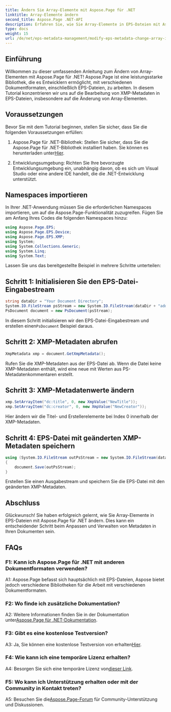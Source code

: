 ```yaml
---
title: Ändern Sie Array-Elemente mit Aspose.Page für .NET
linktitle: Array-Elemente ändern
second_title: Aspose.Page .NET-API
description: Erfahren Sie, wie Sie Array-Elemente in EPS-Dateien mit Aspose.Page für .NET ändern. Befolgen Sie unsere Schritt-für-Schritt-Anleitung für eine effiziente Metadatenbearbeitung.
type: docs
weight: 15
url: /de/net/eps-metadata-management/modify-eps-metadata-change-array-items/
---
```

## Einführung

Willkommen zu dieser umfassenden Anleitung zum Ändern von Array-Elementen mit Aspose.Page für .NET! Aspose.Page ist eine leistungsstarke Bibliothek, die es Entwicklern ermöglicht, mit verschiedenen Dokumentformaten, einschließlich EPS-Dateien, zu arbeiten. In diesem Tutorial konzentrieren wir uns auf die Bearbeitung von XMP-Metadaten in EPS-Dateien, insbesondere auf die Änderung von Array-Elementen.

## Voraussetzungen

Bevor Sie mit dem Tutorial beginnen, stellen Sie sicher, dass Sie die folgenden Voraussetzungen erfüllen:

1. Aspose.Page für .NET-Bibliothek: Stellen Sie sicher, dass Sie die Aspose.Page für .NET-Bibliothek installiert haben. Sie können es herunterladen unter[Hier](https://releases.aspose.com/page/net/).

2. Entwicklungsumgebung: Richten Sie Ihre bevorzugte Entwicklungsumgebung ein, unabhängig davon, ob es sich um Visual Studio oder eine andere IDE handelt, die die .NET-Entwicklung unterstützt.

## Namespaces importieren

In Ihrer .NET-Anwendung müssen Sie die erforderlichen Namespaces importieren, um auf die Aspose.Page-Funktionalität zuzugreifen. Fügen Sie am Anfang Ihres Codes die folgenden Namespaces hinzu:

```csharp
using Aspose.Page.EPS;
using Aspose.Page.EPS.Device;
using Aspose.Page.EPS.XMP;
using System;
using System.Collections.Generic;
using System.Linq;
using System.Text;

```

Lassen Sie uns das bereitgestellte Beispiel in mehrere Schritte unterteilen:

## Schritt 1: Initialisieren Sie den EPS-Datei-Eingabestream

```csharp
string dataDir = "Your Document Directory";
System.IO.FileStream psStream = new System.IO.FileStream(dataDir + "add_simple_props_input.eps", System.IO.FileMode.Open, System.IO.FileAccess.Read);
PsDocument document = new PsDocument(psStream);
```

 In diesem Schritt initialisieren wir den EPS-Datei-Eingabestream und erstellen einen`PsDocument` Beispiel daraus.

## Schritt 2: XMP-Metadaten abrufen

```csharp
XmpMetadata xmp = document.GetXmpMetadata();
```

Rufen Sie die XMP-Metadaten aus der EPS-Datei ab. Wenn die Datei keine XMP-Metadaten enthält, wird eine neue mit Werten aus PS-Metadatenkommentaren erstellt.

## Schritt 3: XMP-Metadatenwerte ändern

```csharp
xmp.SetArrayItem("dc:title", 0, new XmpValue("NewTitle"));
xmp.SetArrayItem("dc:creator", 0, new XmpValue("NewCreator"));
```

Hier ändern wir die Titel- und Erstellerelemente bei Index 0 innerhalb der XMP-Metadaten.

## Schritt 4: EPS-Datei mit geänderten XMP-Metadaten speichern

```csharp
using (System.IO.FileStream outPsStream = new System.IO.FileStream(dataDir + "change_array_items_output.eps", System.IO.FileMode.Create, System.IO.FileAccess.Write))
{
    document.Save(outPsStream);
}
```

Erstellen Sie einen Ausgabestream und speichern Sie die EPS-Datei mit den geänderten XMP-Metadaten.

## Abschluss

Glückwunsch! Sie haben erfolgreich gelernt, wie Sie Array-Elemente in EPS-Dateien mit Aspose.Page für .NET ändern. Dies kann ein entscheidender Schritt beim Anpassen und Verwalten von Metadaten in Ihren Dokumenten sein.

## FAQs

### F1: Kann ich Aspose.Page für .NET mit anderen Dokumentformaten verwenden?

A1: Aspose.Page befasst sich hauptsächlich mit EPS-Dateien, Aspose bietet jedoch verschiedene Bibliotheken für die Arbeit mit verschiedenen Dokumentformaten.

### F2: Wo finde ich zusätzliche Dokumentation?

 A2: Weitere Informationen finden Sie in der Dokumentation unter[Aspose.Page für .NET-Dokumentation](https://reference.aspose.com/page/net/).

### F3: Gibt es eine kostenlose Testversion?

 A3: Ja, Sie können eine kostenlose Testversion von erhalten[Hier](https://releases.aspose.com/).

### F4: Wie kann ich eine temporäre Lizenz erhalten?

 A4: Besorgen Sie sich eine temporäre Lizenz von[dieser Link](https://purchase.aspose.com/temporary-license/).

### F5: Wo kann ich Unterstützung erhalten oder mit der Community in Kontakt treten?

 A5: Besuchen Sie die[Aspose.Page-Forum](https://forum.aspose.com/c/page/39) für Community-Unterstützung und Diskussionen.